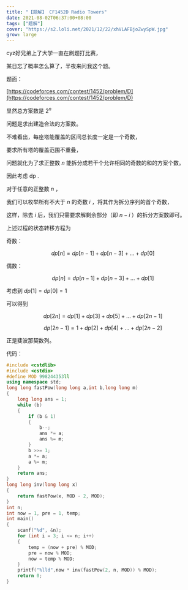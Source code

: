 ```yaml
---
title: "【题解】 CF1452D Radio Towers"
date: 2021-08-02T06:37:00+08:00
tags: ["题解"]
cover: "https://s2.loli.net/2021/12/22/xhVLAFBjoZwySpW.jpg"
grow: large
---
```


cyz好兄弟上了大学一直在刷题打比赛，

某日忘了概率怎么算了，半夜来问我这个题。

题面：

[https://codeforces.com/contest/1452/problem/D](https://codeforces.com/contest/1452/problem/D)

显然总方案数是 $2 ^ n$

问题是求出建造合法的方案数。

不难看出，每座塔能覆盖的区间总长度一定是一个奇数，

要求所有塔的覆盖范围不重叠，

问题就化为了求正整数 $n$ 能拆分成若干个允许相同的奇数的和的方案个数。

因此考虑 dp .

对于任意的正整数 $n$ ，

我们可以枚举所有不大于 $n$ 的奇数 $i$ ，将其作为拆分序列的首个奇数，

这样，除去 $i$ 后，我们只需要求解剩余部分（即 $n - i$ ）的拆分方案数即可。

上述过程的状态转移方程为

奇数：

$$dp[n] = dp[n - 1] + dp[n - 3] + ... + dp[0]$$

偶数：

$$dp[n] = dp[n - 1] + dp[n - 3] + ... + dp[1]$$

考虑到 $dp[1] = dp[0] = 1$

可以得到

$$dp[2n] = dp[1] + dp[3] + dp[5] + ... + dp[2n - 1]$$

$$dp[2n - 1] = 1 + dp[2] + dp[4] + ... + dp[2n - 2]$$

正是斐波那契数列。

代码：

```cpp
#include <cstdlib>
#include <cstdio>
#define MOD 998244353ll
using namespace std;
long long fastPow(long long a,int b,long long m)
{
	long long ans = 1;
	while (b)
	{
		if (b & 1)
		{
			b--;
			ans *= a;
			ans %= m;
		}
		b >>= 1;
		a *= a;
		a %= m;
	}
	return ans;
}
long long inv(long long x)
{
	return fastPow(x, MOD - 2, MOD);
}
int n;
int now = 1, pre = 1, temp;
int main()
{
	scanf("%d", &n);
	for (int i = 3; i <= n; i++)
	{
		temp = (now + pre) % MOD;
		pre = now % MOD;
		now = temp % MOD;
	}
	printf("%lld",now * inv(fastPow(2, n, MOD)) % MOD);
	return 0;
}
```